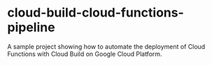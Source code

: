 # cloud-build-cloud-functions-pipeline
A sample project showing how to automate the deployment of Cloud Functions with Cloud Build on Google Cloud Platform.
